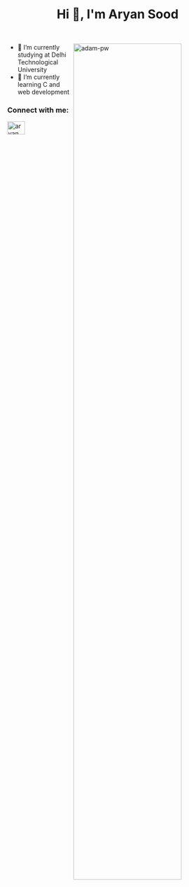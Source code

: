 <h1 align="center">Hi 👋, I'm Aryan Sood</h1>
<br>
<p><img align="right" src="https://github.com/Adam-pw/Adam-pw/blob/main/animation_500_kxa883sd.gif" alt="adam-pw" height="70%" width="70%" /></p>


- 🔭 I’m currently studying at Delhi Technological University <br>
- 🌱 I’m currently learning C and web development <br>

  
<h3 align="left">Connect with me:</h3>
<p align="left">
  <a href="https://www.linkedin.com/in/soodaryan/" target="blank"><img align="center"
      src="https://raw.githubusercontent.com/rahuldkjain/github-profile-readme-generator/master/src/images/icons/Social/linked-in-alt.svg"
      alt="aryan sood" height="30" width="40" /></a>
 
</p>



























<!-- <h1 align ="center">Hi 👋 , I am Aryan Sood</h1> 
- 🔭 I’m currently studying in Delhi Technological University <br>
- 🌱 I’m currently learning C and web development <be>
[<img src='https://cdn.jsdelivr.net/npm/simple-icons@3.0.1/icons/github.svg' alt='github' height='40'>](https://github.com/c0der-aryan)  
[<img src='https://cdn.jsdelivr.net/npm/simple-icons@3.0.1/icons/linkedin.svg' alt='linkedin' height='40'>](https://www.linkedin.com/in/soodaryan/)  
[<img src='https://cdn.jsdelivr.net/npm/simple-icons@3.0.1/icons/instagram.svg' alt='instagram' height='40'>](https://www.instagram.com/aryan_sood_pvtt/)  

**c0der-aryan/c0der-aryan** is a ✨ _special_ ✨ repository because its `README.md` (this file) appears on your GitHub profile.
<!--<a href="007aryansood@gmail.com" target="blank"><img align="center"
      src="https://mailmeteor.com/logos/assets/PNG/Gmail_Logo_512px.png"
      alt="Aryan" height="30" width="40" /></a>
Here are some ideas to get you started:

- 🔭 I’m currently working on ...
- 🌱 I’m currently learning ...
- 👯 I’m looking to collaborate on ...
- 🤔 I’m looking for help with ...
- 💬 Ask me about ...
- 📫 How to reach me: ...
- 😄 Pronouns: ...
- ⚡ Fun fact: ...
-->
